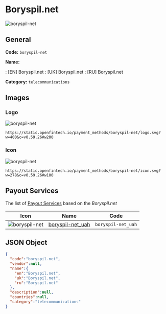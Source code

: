 
# Boryspil.net 
![boryspil-net](https://static.openfintech.io/payment_methods/boryspil-net/logo.svg?w=400&c=v0.59.26#w200)  

## General 
**Code:** `boryspil-net` 
 
**Name:** 
 
:	[EN] Boryspil.net 
:	[UK] Boryspil.net 
:	[RU] Boryspil.net 
 
**Category:** `telecommunications` 
 

## Images 

### Logo 
![boryspil-net](https://static.openfintech.io/payment_methods/boryspil-net/logo.svg?w=400&c=v0.59.26#w200)  

```
https://static.openfintech.io/payment_methods/boryspil-net/logo.svg?w=400&c=v0.59.26#w200
```  

### Icon 
![boryspil-net](https://static.openfintech.io/payment_methods/boryspil-net/icon.svg?w=278&c=v0.59.26#w100)  

```
https://static.openfintech.io/payment_methods/boryspil-net/icon.svg?w=278&c=v0.59.26#w100
```  

## Payout Services 
 
The list of [Payout Services](/payout-services/) based on the _Boryspil.net_ 

|Icon|Name|Code| 
|:---:|:---:|:---:| 
|![boryspil-net](https://static.openfintech.io/payout_methods/boryspil-net/icon.png?w=278&c=v0.59.26#w40) |[boryspil-net_uah](/payout-services/boryspil-net_uah/)|`boryspil-net_uah`| 
 

## JSON Object 

```json
{
  "code":"boryspil-net",
  "vendor":null,
  "name":{
    "en":"Boryspil.net",
    "uk":"Boryspil.net",
    "ru":"Boryspil.net"
  },
  "description":null,
  "countries":null,
  "category":"telecommunications"
}
```  

